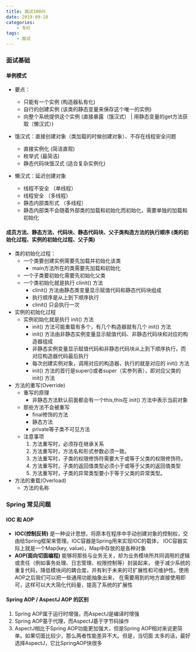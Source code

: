 ```yaml
---
title: 面试100问
date: 2019-09-10
categories:
    - 专栏
tags:
    - 面试
---
```


### 面试基础

#### 单例模式

* 要点：
  * 只能有一个实例 (构造器私有化)
  * 自行的创建实例 (该类的静态变量来保存这个唯一的实例)
  * 向整个系统提供这个实例  (直接暴露（饿汉式） | 用静态变量的get方法获取（懒汉式）)

* 饿汉式：直接创建对象（类加载的时候创建对象）、不存在线程安全问题
  * 直接实例化  (简洁直观)
  * 枚举式  (最简洁)
  * 静态代码块饿汉式 (适合复杂实例化)

* 懒汉式：延迟创建对象
  * 线程不安全  （单线程）
  * 线程安全  （多线程）
  * 静态内部类形式  （多线程）
  * 静态内部类不会随着外部类的加载和初始化而初始化，需要单独的加载和初始化

#### 成员方法、静态方法、代码块、静态代码块、父子类构造方法的执行顺序 (类的初始化过程、实例的初始化过程、父子类)

* 类的初始化过程：
  * 一个类要创建实例需要先加载并初始化该类
    * main方法所在的类需要先加载和初始化
  * 一个子类要初始化需要先初始化父类
  * 一个类初始化就是执行 clinit() 方法
    * clinit() 方法由静态类变量显示赋值代码和静态代码块组成
    * 执行顺序是从上到下顺序执行
    * clinit() 只会执行一次
* 实例的初始化过程
  * 实例初始化就是执行 init() 方法
    * init() 方法可能重载有多个，有几个构造器就有几个 init() 方法
    * init() 方法由非静态实例变量显示赋值代码、非静态代码块和对应的构造器组成
    * 非静态实例变量显示赋值代码和非静态代码块从上到下顺序执行，而对应构造器代码最后执行
    * 每次创建实例对象，调用对应的构造器，执行的就是对应的 init() 方法
    * init() 方法的首行是super()或者super（实参列表），即对应父类的 init() 方法
* 方法的重写(Override)
  * 重写的原理
    * 非静态方法默认前面都会有一个this,this在 init() 方法中表示当前对象
  * 那些方法不会被重写
    * final修饰的方法
    * 静态方法
    * private等子类不可见方法
  * 注意事项
    1. 方法重写时，必须存在继承关系
    2. 方法重写时，方法名和形式参数必须一致。
    3. 方法重写时，子类的权限修饰符需要大于或等于父类的权限修饰符。
    4. 方法重写时，子类的返回值类型必须小于或等于父类的返回值类型
    5. 方法重写时，子类的异常类型要小于等于父类的异常类型。
* 方法的重载(Overload)
  * 方法的名称

### Spring 常见问题

#### IOC 和 AOP

* **IOC(控制反转)** 是一种设计思想，将原本在程序中手动创建对象的控制权，交由给Spring框架来管理。IOC容器是Spring用来实现IOC的载体，
IOC容器实际上就是一个Map(key, value)，Map中存放的是各种对象
* **AOP(面向切面编程)** 能够将那些与业务无关，却为业务模块所共同调用的逻辑或责任（例如事务处理、日志管理、权限控制等）封装起来，
便于减少系统的重复代码，降低模块间的耦合度，并有利于未来的可扩展性和可维护性。使用AOP之后我们可以把一些通用功能抽象出来，
在需要用到的地方直接使用即可，这样可以大大简化代码量，提高了系统的扩展性

#### Spring AOP / AspectJ AOP 的区别

1. Spring AOP属于运行时增强，而AspectJ是编译时增强
2. Spring AOP基于代理，而AspectJ基于字节码操作
3. AspectJ相比于Spring AOP功能更加强大，但是Spring AOP相对来说更简单。如果切面比较少，那么两者性能差异不大。但是，当切面
太多的话，最好选择AspectJ，它比SpringAOP快很多
